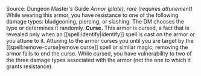 Source: Dungeon Master's Guide
*Armor (plate), rare (requires attunement)*
While wearing this armor, you have resistance to one of the following damage types: bludgeoning, piercing, or slashing. The DM chooses the type or determines it randomly.
**Curse.** This armor is cursed, a fact that is revealed only when an [[spell:identify|identify]] spell is cast on the armor or you attune to it. Attuning to the armor curses you until you are target by the [[spell:remove-curse|remove curse]] spell or similar magic; removing the armor fails to end the curse. While cursed, you have vulnerability to two of the three damage types associated with the armor (not the one to which it grants resistance).